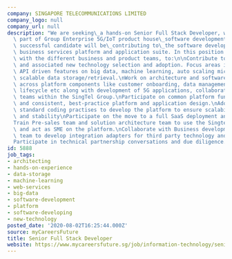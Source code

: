 ```yaml
---
company: SINGAPORE TELECOMMUNICATIONS LIMITED
company_logo: null
company_url: null
description: "We are seeking\_a hands-on Senior Full Stack Developer, who will be\
  \ part of Group Enterprise 5G/IoT product house\_software development team.\_ The\
  \ successful candidate will be\_contributing to\_the software development of\_5G\
  \ business services platform and application suite. In this position you will work\
  \ with the different business and product teams, to:\n\nContribute to software development\
  \ and associated new technology selection and adoption. Focus areas include developing\
  \ API driven features on big data, machine learning, auto scaling micro-services,\
  \ scalable data storage/retrieval.\nWork on architecture and software development\
  \ across platform components like customer onboarding, data management, application\
  \ lifecycle etc along with development of 5G applications, collaborating with multiple\
  \ teams within the SingTel Group.\nParticipate on common platform functionality,\
  \ and consistent, best-practice platform and application design.\nAdopt industry\
  \ standard coding practises to develop the platform to ensure scalability, security\
  \ and stability\nParticipate on the move to a full SaaS deployment and management\n\
  Train Pre-sales team and solution architecture team to use the Singtel 5G platform\
  \ and act as SME on the platform.\nCollaborate with Business development and partnership\
  \ team to develop integration adapters for third party technology and applications.\n\
  Participate in technical partnership conversations and due diligence.\n"
id: 5888
job_tags:
- architecting
- hands-on-experience
- data-storage
- machine-learning
- web-services
- big-data
- software-development
- platform
- software-developing
- new-technology
posted_date: '2020-08-02T16:25:44.000Z'
source: myCareersFuture
title: Senior Full Stack Developer
website: https://www.mycareersfuture.sg/job/information-technology/senior-full-stack-developer-f7a3502af78cc643676702e4ba986e02
---
```

